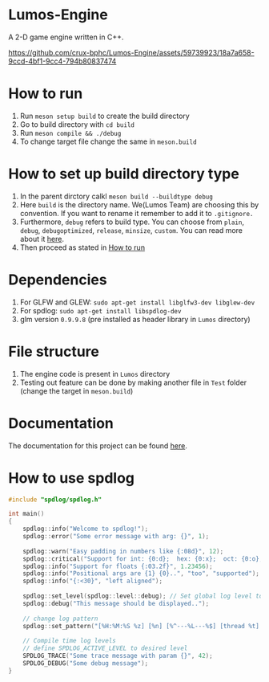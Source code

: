 # Lumos-Engine
A 2-D game engine written in C++.

https://github.com/crux-bphc/Lumos-Engine/assets/59739923/18a7a658-9ccd-4bf1-9cc4-794b80837474

# How to run
1. Run `meson setup build` to create the build directory
2. Go to build directory with `cd build`
3. Run `meson compile && ./debug`
4. To change target file change the same in `meson.build`

# How to set up build directory type
1. In the parent dirctory calkl `meson build --buildtype debug`
2. Here `build` is the directory name. We(Lumos Team) are choosing this by convention. If you want to rename it remember to add it to `.gitignore.`
3. Furthermore, `debug` refers to build type. You can choose from `plain`, `debug`, `debugoptimized`, `release`, `minsize`, `custom`. You can read more about it [here](https://mesonbuild.com/Builtin-options.html#details-for-buildtype).
4. Then proceed as stated in [How to run](#how-to-run)

# Dependencies
1. For GLFW and GLEW: `sudo apt-get install libglfw3-dev libglew-dev`
2. For spdlog: `sudo apt-get install libspdlog-dev`
3. glm version `0.9.9.8` (pre installed as header library in `Lumos` directory)

# File structure
1. The engine code is present in `Lumos` directory
2. Testing out feature can be done by making another file in `Test` folder (change the target in `meson.build`)

# Documentation
The documentation for this project can be found [here](https://lambert-crypto.github.io/Lumos-Docs/).

# How to use spdlog
```cpp
#include "spdlog/spdlog.h"

int main() 
{
    spdlog::info("Welcome to spdlog!");
    spdlog::error("Some error message with arg: {}", 1);
    
    spdlog::warn("Easy padding in numbers like {:08d}", 12);
    spdlog::critical("Support for int: {0:d};  hex: {0:x};  oct: {0:o}; bin: {0:b}", 42);
    spdlog::info("Support for floats {:03.2f}", 1.23456);
    spdlog::info("Positional args are {1} {0}..", "too", "supported");
    spdlog::info("{:<30}", "left aligned");
    
    spdlog::set_level(spdlog::level::debug); // Set global log level to debug
    spdlog::debug("This message should be displayed..");    
    
    // change log pattern
    spdlog::set_pattern("[%H:%M:%S %z] [%n] [%^---%L---%$] [thread %t] %v");
    
    // Compile time log levels
    // define SPDLOG_ACTIVE_LEVEL to desired level
    SPDLOG_TRACE("Some trace message with param {}", 42);
    SPDLOG_DEBUG("Some debug message");
}
```
